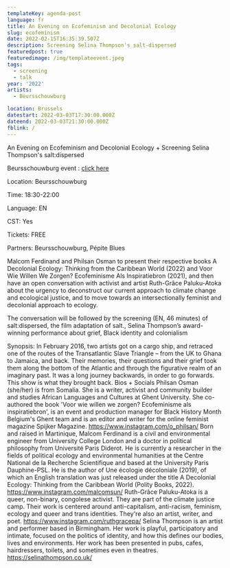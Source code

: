 ```yaml
---
templateKey: agenda-post
language: fr
title: An Evening on Ecofeminism and Decolonial Ecology
slug: ecofeminism
date: 2022-02-15T16:35:39.507Z
description: Screening Selina Thompson's salt-dispersed
featuredpost: true
featuredimage: /img/templateevent.jpeg
tags:
  - screening
  - talk
year: '2022'
artists:
  - Beursschouwburg

location: Brussels
datestart: 2022-03-03T17:30:00.000Z
dateend: 2022-03-03T21:30:00.000Z
fblink: /
---
```

An Evening on Ecofeminism and Decolonial Ecology + Screening Selina Thompson's salt:dispersed

Beursschouwburg event : [click here](https://beursschouwburg.be/en/events/byebyebook/)

Location: Beursschouwburg

Time: 18:30-22:00

Language: EN

CST: Yes

Tickets: FREE

Partners: Beursschouwburg, Pépite Blues

Malcom Ferdinand and Philsan Osman to present their respective books A Decolonial Ecology: Thinking from the Caribbean World (2022) and Voor Wie Willen We Zorgen? Ecofeminisme Als Inspiratiebron (2021), and then have an open conversation with activist and artist Ruth-Grâce Paluku-Atoka about the urgency to deconstruct our current approach to climate change and ecological justice, and to move towards an intersectionally feminist and decolonial approach to ecology.

The conversation will be followed by the screening (EN, 46 minutes) of salt:dispersed, the film adaptation of salt., Selina Thompson’s award-winning performance about grief, Black identity and colonialism

Synopsis: In February 2016, two artists got on a cargo ship, and retraced one of the routes of the Transatlantic Slave Triangle – from the UK to Ghana to Jamaica, and back. Their memories, their questions and their grief took them along the bottom of the Atlantic and through the figurative realm of an imaginary past. It was a long journey backwards, in order to go forwards. This show is what they brought back.
Bios + Socials
Philsan Osman (she/her) is from Somalia. She is a writer, activist and community builder and studies African Languages and Cultures at Ghent University. She co-authored the book 'Voor wie willen we zorgen? Ecofeminisme als inspiratiebron', is an event and production manager for Black History Month Belgium's Ghent team and is an editor and writer for the online feminist magazine Spijker Magazine.
https://www.instagram.com/o_philsan/
Born and raised in Martinique, Malcom Ferdinand is a civil and environmental engineer from University College London and a doctor in political philosophy from Université Paris Diderot. He is currently a researcher in the fields of political ecology and environmental humanities at the Centre National de la Recherche Scientifique and based at the University Paris Dauphine-PSL. He is the author of Une écologie décoloniale (2019), of which an English translation was just released under the title A Decolonial Ecology: Thinking from the Caribbean World (Polity Books, 2022).
https://www.instagram.com/malcomsun/
Ruth-Grâce Paluku-Atoka is a queer, non-binary, congolese activist. They are part of the climate justice camp. Their work is centered around anti-capitalism, anti-racism, feminism, ecology and queer and trans identities. They're also an artist, writer, and poet.
https://www.instagram.com/ruthgracepa/
Selina Thompson is an artist and performer based in Birmingham. Her work is playful, participatory and intimate, focused on the politics of identity, and how this defines our bodies, lives and environments. Her work has been presented in pubs, cafes, hairdressers, toilets, and sometimes even in theatres.
https://selinathompson.co.uk/
